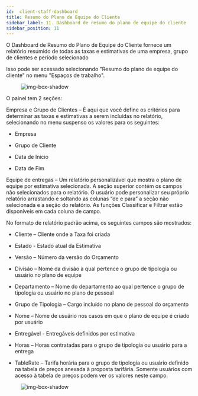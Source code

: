 ```yaml
---
id:  client-staff-dashboard
title: Resumo do Plano de Equipe do Cliente
sidebar_label: 11. Dashboard de resumo do plano de equipe do cliente
sidebar_position: 11
---
```


O Dashboard de Resumo do Plano de Equipe do Cliente fornece um relatório resumido de todas as taxas e estimativas de uma empresa, grupo de clientes e período selecionado

Isso pode ser acessado selecionando "Resumo do plano de equipe do cliente" no menu "Espaços de trabalho".


<figure>

![img-box-shadow](/img/university/dashboards/client-staff-summary-dashboard/university-client-staff-summary-1.png)
<figcaption></figcaption>
</figure>

O painel tem 2 seções:

Empresa e Grupo de Clientes – É aqui que você define os critérios para determinar as taxas e estimativas a serem incluídas no relatório, selecionando no menu suspenso os valores para os seguintes:


- Empresa

- Grupo de Cliente

- Data de Inicio

- Data de Fim

Equipe de entregas – Um relatório personalizável que mostra o plano de equipe por estimativa selecionada. A seção superior contém os campos não selecionados para o relatório. O usuário pode personalizar seu próprio relatório arrastando e soltando as colunas “de e para” a seção não selecionada e a seção do relatório. As funções Classificar e Filtrar estão disponíveis em cada coluna de campo.

No formato de relatório padrão acima, os seguintes campos são mostrados:


- Cliente – Cliente onde a Taxa foi criada

- Estado - Estado atual da Estimativa

- Versão – Número da versão do Orçamento

- Divisão – Nome da divisão à qual pertence o grupo de tipologia ou usuário no plano de equipe

- Departamento – Nome do departamento ao qual pertence o grupo de tipologia ou usuário no plano de pessoal

- Grupo de Tipologia – Cargo incluído no plano de pessoal do orçamento

- Nome – Nome de usuário nos casos em que o plano de equipe é criado por usuário

- Entregável - Entregáveis definidos por estimativa

- Horas – Horas contratadas para o grupo de tipologia ou usuário para a entrega

- TableRate – Tarifa horária para o grupo de tipologia ou usuário definido na tabela de preços anexada à proposta tarifária. Somente usuários com acesso à tabela de preços podem ver os valores neste campo.

<figure>

![img-box-shadow](/img/university/dashboards/client-staff-summary-dashboard/university-client-staff-summary-2.png)
<figcaption></figcaption>
</figure>
